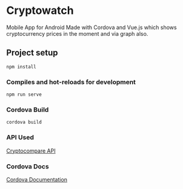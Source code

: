 # Cryptowatch

Mobile App for Android Made with Cordova and Vue.js which shows cryptocurrency prices in the moment and via graph also.

## Project setup
```
npm install
```

### Compiles and hot-reloads for development
```
npm run serve
```

### Cordova Build
```
cordova build
```

### API Used
[Cryptocompare API](https://min-api.cryptocompare.com/)

### Cordova Docs
[Cordova Documentation](https://cordova.apache.org/docs/en/latest/)
